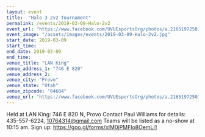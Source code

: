 ```yaml
---
layout: event
title:  "Halo 3 2v2 Tournament"
permalink: /events/2019-03-09-Halo-2v2
event_url: "https://www.facebook.com/UVUEsportsOrg/photos/a.2165197250161961/2633492359999112/?type=3&theater&ifg=1"
event_image: "/assets/images/events/2019-03-09-Halo-2v2.jpg"
start_date: 2019-03-09
start_time: 
end_date: 2019-03-09
end_time: 
venue_title: "LAN King"
venue_address_1: "746 E 820"
venue_address_2:
venue_city: "Provo"
venue_state: "Utah"
venue_zipcode: "84604"
venue_url: "https://www.facebook.com/UVUEsportsOrg/photos/a.2165197250161961/2633492359999112/?type=3&theater&ifg=1"
---
```


Held at LAN King: 746 E 820 N, Provo
Contact Paul Williams for details: 435-557-6224, 10764314@gmail.com
Teams will be listed as a no-show at 10:15 am.
Sign up: https://goo.gl/forms/xIM0jPMFlo8OemLi1